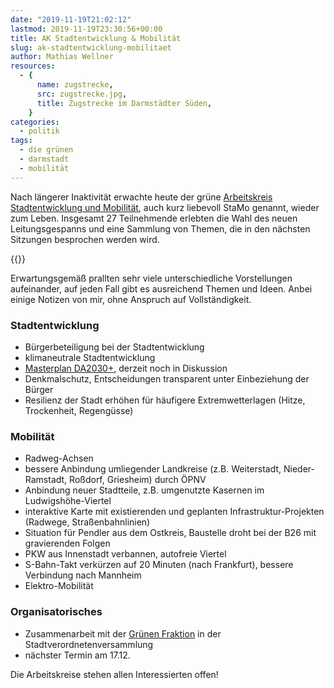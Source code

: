 ```yaml
---
date: "2019-11-19T21:02:12"
lastmod: 2019-11-19T23:30:56+00:00
title: AK Stadtentwicklung & Mobilität
slug: ak-stadtentwicklung-mobilitaet
author: Mathias Wellner
resources:
  - {
      name: zugstrecke,
      src: zugstrecke.jpg,
      title: Zugstrecke im Darmstädter Süden,
    }
categories:
  - politik
tags:
  - die grünen
  - darmstadt
  - mobilität
---
```


Nach längerer Inaktivität erwachte heute der grüne [Arbeitskreis Stadtentwicklung und Mobilität](https://www.gruene-darmstadt.de/kreisverband/showcontent.asp?ThemaID=259), auch kurz liebevoll StaMo genannt, wieder zum Leben. Insgesamt 27 Teilnehmende erlebten die Wahl des neuen Leitungsgespanns und eine Sammlung von Themen, die in den nächsten Sitzungen besprochen werden wird.

<!--more-->

{{<responsive-image name="zugstrecke">}}

Erwartungsgemäß prallten sehr viele unterschiedliche Vorstellungen aufeinander, auf jeden Fall gibt es ausreichend Themen und Ideen. Anbei einige Notizen von mir, ohne Anspruch auf Vollständigkeit.

### Stadtentwicklung

- Bürgerbeteiligung bei der Stadtentwicklung
- klimaneutrale Stadtentwicklung
- [Masterplan DA2030+](https://www.darmstadt.de/standort/stadtentwicklung-und-stadtplanung/masterplan-da2030/), derzeit noch in Diskussion
- Denkmalschutz, Entscheidungen transparent unter Einbeziehung der Bürger
- Resilienz der Stadt erhöhen für häufigere Extremwetterlagen (Hitze, Trockenheit, Regengüsse)

### Mobilität

- Radweg-Achsen
- bessere Anbindung umliegender Landkreise (z.B. Weiterstadt, Nieder-Ramstadt, Roßdorf, Griesheim) durch ÖPNV
- Anbindung neuer Stadtteile, z.B. umgenutzte Kasernen im Ludwigshöhe-Viertel
- interaktive Karte mit existierenden und geplanten Infrastruktur-Projekten (Radwege, Straßenbahnlinien)
- Situation für Pendler aus dem Ostkreis, Baustelle droht bei der B26 mit gravierenden Folgen
- PKW aus Innenstadt verbannen, autofreie Viertel
- S-Bahn-Takt verkürzen auf 20 Minuten (nach Frankfurt), bessere Verbindung nach Mannheim
- Elektro-Mobilität

### Organisatorisches

- Zusammenarbeit mit der [Grünen Fraktion](https://www.gruene-darmstadt.de/fraktion/) in der Stadtverordnetenversammlung
- nächster Termin am 17.12.

Die Arbeitskreise stehen allen Interessierten offen!
